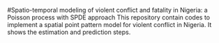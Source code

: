 #Spatio-temporal modeling of violent conflict and fatality in Nigeria: a Poisson process with SPDE approach
This repository contain codes to implement a spatial point pattern model for violent conflict in Nigeria. It shows the estimation and prediction steps.
